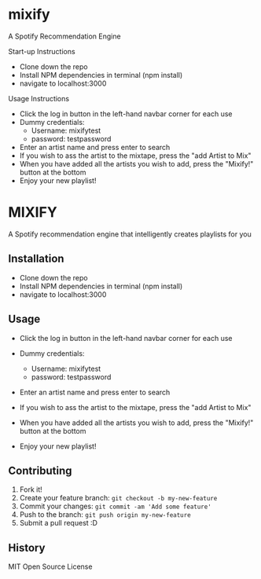 # mixify
A Spotify Recommendation Engine

Start-up Instructions

- Clone down the repo 
- Install NPM dependencies in terminal (npm install)
- navigate to localhost:3000

Usage Instructions

- Click the log in button in the left-hand navbar corner for each use
- Dummy credentials: 
	- Username: mixifytest
	- password: testpassword
- Enter an artist name and press enter to search
- If you wish to ass the artist to the mixtape, press the "add Artist to Mix"
- When you have added all the artists you wish to add, press the "Mixify!" button at the bottom
- Enjoy your new playlist!

# MIXIFY
A Spotify recommendation engine that intelligently creates playlists for you

## Installation
- Clone down the repo 
- Install NPM dependencies in terminal (npm install)
- navigate to localhost:3000

## Usage

- Click the log in button in the left-hand navbar corner for each use
- Dummy credentials: 
	- Username: mixifytest
	- password: testpassword

- Enter an artist name and press enter to search
- If you wish to ass the artist to the mixtape, press the "add Artist to Mix"
- When you have added all the artists you wish to add, press the "Mixify!" button at the bottom
- Enjoy your new playlist!

## Contributing

1. Fork it!
2. Create your feature branch: `git checkout -b my-new-feature`
3. Commit your changes: `git commit -am 'Add some feature'`
4. Push to the branch: `git push origin my-new-feature`
5. Submit a pull request :D
## History

MIT Open Source License